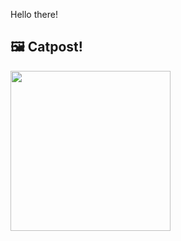 Hello there!



## 🖼️ Catpost!

<sub>
    <img src="https://cdn2.thecatapi.com/images/b7h.jpg" height="256">
</sub>

